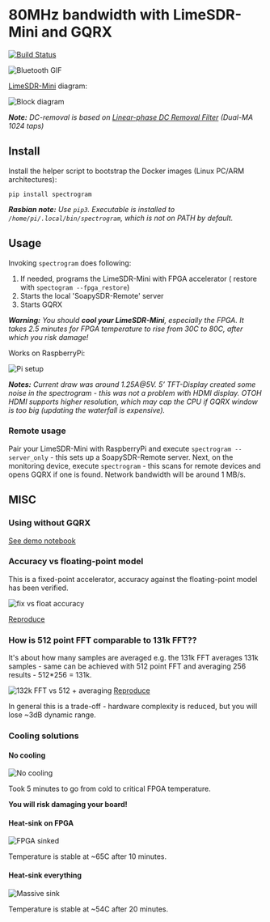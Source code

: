 # 80MHz bandwidth with LimeSDR-Mini and GQRX
[![Build Status](https://travis-ci.org/gasparka/spectrogram.svg?branch=master)](https://travis-ci.org/gasparka/spectrogram)

![Bluetooth GIF](https://github.com/gasparka/spectrogram/blob/master/doc/demo.gif "Demo")

[LimeSDR-Mini](https://www.crowdsupply.com/lime-micro/limesdr-mini) diagram:

![Block diagram](https://github.com/gasparka/spectrogram/blob/master/doc/lime_and_diagram.jpg "Diagram")

_**Note:** DC-removal is based on [Linear-phase DC Removal Filter](https://www.dsprelated.com/showarticle/58.php) (Dual-MA 1024 taps)_

## Install

Install the helper script to bootstrap the Docker images (Linux PC/ARM architectures):

```pip install spectrogram```

_**Rasbian note:** Use ```pip3```. Executable is installed to ```/home/pi/.local/bin/spectrogram```, which is not on PATH by default._

## Usage

Invoking ```spectrogram``` does following:
1. If needed, programs the LimeSDR-Mini with FPGA accelerator ( restore with ``spectogram --fpga_restore``)
2. Starts the local 'SoapySDR-Remote' server
3. Starts GQRX

_**Warning:** You should **cool your LimeSDR-Mini**, especially the FPGA. It takes 2.5 minutes for FPGA temperature to rise from 30C to 80C, after which you risk damage!_

Works on RaspberryPi:

![Pi setup](https://github.com/gasparka/spectrogram/blob/master/doc/lime_mini_screen.jpg "lime_mini_screen")

_**Notes:** Current draw was around 1.25A@5V. 5’ TFT-Display created some noise in the spectrogram - this was not a problem with HDMI display.
OTOH HDMI supports higher resolution, which may cap the CPU if GQRX window is too big (updating the waterfall is expensive)._

### Remote usage

Pair your LimeSDR-Mini with RaspberryPi and execute ```spectrogram --server_only``` - this sets up a SoapySDR-Remote server.
Next, on the monitoring device, execute ```spectrogram``` - this scans for remote devices and opens GQRX if one is found.
Network bandwidth will be around 1 MB/s.


## MISC

### Using without GQRX
[See demo notebook](https://github.com/gasparka/spectrogram/blob/master/doc/usage_demo.ipynb)

### Accuracy vs floating-point model

This is a fixed-point accelerator, accuracy against the floating-point model has been verified.


![fix vs float accuracy](https://github.com/gasparka/spectrogram/blob/master/doc/fix_vs_float.png)

[Reproduce](https://github.com/gasparka/pyha/blob/develop/pyha/applications/spectrogram_limesdr/spectrogram_limesdr.ipynb)

### How is 512 point FFT comparable to 131k FFT??
It's about how many samples are averaged e.g. the 131k FFT averages 131k samples - same can be achieved with 512 point FFT and averaging 256 results - 512*256 = 131k.

![132k FFT vs 512 + averaging](https://github.com/gasparka/spectrogram/blob/master/doc/131k_vs_512.png)
[Reproduce](https://github.com/gasparka/spectrogram/blob/master/doc/131k_vs_512.ipynb)

In general this is a trade-off - hardware complexity is reduced, but you will lose ~3dB dynamic range.

### Cooling solutions

#### No cooling

![No cooling](https://github.com/gasparka/spectrogram/blob/master/doc/no_cools.JPG)

Took 5 minutes to go from cold to critical FPGA temperature.

**You will risk damaging your board!**


#### Heat-sink on FPGA

![FPGA sinked](https://github.com/gasparka/spectrogram/blob/master/doc/fpga_cools.JPG)

Temperature is stable at ~65C after 10 minutes.


#### Heat-sink everything

![Massive sink](https://github.com/gasparka/spectrogram/blob/master/doc/all_cools.JPG)

Temperature is stable at ~54C after 20 minutes.
